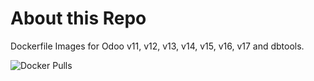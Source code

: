About this Repo
===============

Dockerfile Images for Odoo v11, v12, v13, v14, v15, v16, v17 and dbtools.

![Docker Pulls](https://img.shields.io/docker/pulls/jobiols/odoo-jeo)
